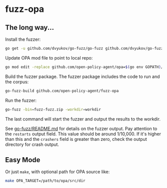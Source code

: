 # fuzz-opa

## The long way...
Install the fuzzer:

```bash
go get -u github.com/dvyukov/go-fuzz/go-fuzz github.com/dvyukov/go-fuzz/go-fuzz-build
```

Update OPA mod file to point to local repo:

```bash
go mod edit -replace github.com/open-policy-agent/opa=$(go env GOPATH)/src/github.com/open-policy-agent/opa
```

Build the fuzzer package. The fuzzer package includes the code to run and the corpus:

```bash
go-fuzz-build github.com/open-policy-agent/fuzz-opa
```

Run the fuzzer:

```bash
go-fuzz -bin=fuzz-fuzz.zip -workdir=workdir
```

The last command will start the fuzzer and output the results to the workdir.

See [go-fuzz/README.md](https://github.com/dvyukov/go-fuzz) for details on the
fuzzer output. Pay attention to the `restarts` output field. This value should
be around 1/10,000. If it's higher than this and the `crashers` field is greater
than zero, check the output directory for crash output.


## Easy Mode
Or just `make`, with optional path for OPA source like:

```bash
make OPA_TARGET=/path/to/opa/src/dir
```
